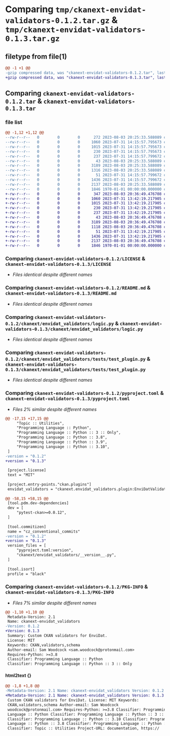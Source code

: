 # Comparing `tmp/ckanext-envidat-validators-0.1.2.tar.gz` & `tmp/ckanext-envidat-validators-0.1.3.tar.gz`

## filetype from file(1)

```diff
@@ -1 +1 @@
-gzip compressed data, was "ckanext-envidat-validators-0.1.2.tar", last modified: Thu Aug  3 20:25:52 2023, max compression
+gzip compressed data, was "ckanext-envidat-validators-0.1.3.tar", last modified: Thu Aug  3 20:37:08 2023, max compression
```

## Comparing `ckanext-envidat-validators-0.1.2.tar` & `ckanext-envidat-validators-0.1.3.tar`

### file list

```diff
@@ -1,12 +1,12 @@
--rw-r--r--   0        0        0      272 2023-08-03 20:25:33.588089 ckanext-envidat-validators-0.1.2/CHANGELOG.md
--rw-r--r--   0        0        0     1060 2023-07-31 14:15:57.795673 ckanext-envidat-validators-0.1.2/LICENSE
--rw-r--r--   0        0        0     1015 2023-07-31 14:15:57.795673 ckanext-envidat-validators-0.1.2/README.md
--rw-r--r--   0        0        0      230 2023-07-31 14:15:57.795673 ckanext-envidat-validators-0.1.2/ckanext/__init__.py
--rw-r--r--   0        0        0      237 2023-07-31 14:15:57.799672 ckanext-envidat-validators-0.1.2/ckanext/envidat_validators/__init__.py
--rw-r--r--   0        0        0       43 2023-08-03 20:25:33.588089 ckanext-envidat-validators-0.1.2/ckanext/envidat_validators/__version__.py
--rw-r--r--   0        0        0     3189 2023-08-03 20:25:33.588089 ckanext-envidat-validators-0.1.2/ckanext/envidat_validators/logic.py
--rw-r--r--   0        0        0     1316 2023-08-03 20:25:33.588089 ckanext-envidat-validators-0.1.2/ckanext/envidat_validators/plugin.py
--rw-r--r--   0        0        0       51 2023-07-31 14:15:57.799672 ckanext-envidat-validators-0.1.2/ckanext/envidat_validators/tests/__init__.py
--rw-r--r--   0        0        0     1436 2023-07-31 14:15:57.799672 ckanext-envidat-validators-0.1.2/ckanext/envidat_validators/tests/test_plugin.py
--rw-r--r--   0        0        0     2137 2023-08-03 20:25:33.588089 ckanext-envidat-validators-0.1.2/pyproject.toml
--rw-r--r--   0        0        0     1846 1970-01-01 00:00:00.000000 ckanext-envidat-validators-0.1.2/PKG-INFO
+-rw-r--r--   0        0        0      347 2023-08-03 20:36:49.476708 ckanext-envidat-validators-0.1.3/CHANGELOG.md
+-rw-r--r--   0        0        0     1060 2023-07-31 13:42:19.217905 ckanext-envidat-validators-0.1.3/LICENSE
+-rw-r--r--   0        0        0     1015 2023-07-31 13:42:19.217905 ckanext-envidat-validators-0.1.3/README.md
+-rw-r--r--   0        0        0      230 2023-07-31 13:42:19.217905 ckanext-envidat-validators-0.1.3/ckanext/__init__.py
+-rw-r--r--   0        0        0      237 2023-07-31 13:42:19.217905 ckanext-envidat-validators-0.1.3/ckanext/envidat_validators/__init__.py
+-rw-r--r--   0        0        0       43 2023-08-03 20:36:49.476708 ckanext-envidat-validators-0.1.3/ckanext/envidat_validators/__version__.py
+-rw-r--r--   0        0        0     3189 2023-08-03 20:36:49.476708 ckanext-envidat-validators-0.1.3/ckanext/envidat_validators/logic.py
+-rw-r--r--   0        0        0     1118 2023-08-03 20:36:49.476708 ckanext-envidat-validators-0.1.3/ckanext/envidat_validators/plugin.py
+-rw-r--r--   0        0        0       51 2023-07-31 13:42:19.217905 ckanext-envidat-validators-0.1.3/ckanext/envidat_validators/tests/__init__.py
+-rw-r--r--   0        0        0     1436 2023-07-31 13:42:19.217905 ckanext-envidat-validators-0.1.3/ckanext/envidat_validators/tests/test_plugin.py
+-rw-r--r--   0        0        0     2137 2023-08-03 20:36:49.476708 ckanext-envidat-validators-0.1.3/pyproject.toml
+-rw-r--r--   0        0        0     1846 1970-01-01 00:00:00.000000 ckanext-envidat-validators-0.1.3/PKG-INFO
```

### Comparing `ckanext-envidat-validators-0.1.2/LICENSE` & `ckanext-envidat-validators-0.1.3/LICENSE`

 * *Files identical despite different names*

### Comparing `ckanext-envidat-validators-0.1.2/README.md` & `ckanext-envidat-validators-0.1.3/README.md`

 * *Files identical despite different names*

### Comparing `ckanext-envidat-validators-0.1.2/ckanext/envidat_validators/logic.py` & `ckanext-envidat-validators-0.1.3/ckanext/envidat_validators/logic.py`

 * *Files identical despite different names*

### Comparing `ckanext-envidat-validators-0.1.2/ckanext/envidat_validators/tests/test_plugin.py` & `ckanext-envidat-validators-0.1.3/ckanext/envidat_validators/tests/test_plugin.py`

 * *Files identical despite different names*

### Comparing `ckanext-envidat-validators-0.1.2/pyproject.toml` & `ckanext-envidat-validators-0.1.3/pyproject.toml`

 * *Files 2% similar despite different names*

```diff
@@ -17,15 +17,15 @@
     "Topic :: Utilities",
     "Programming Language :: Python",
     "Programming Language :: Python :: 3 :: Only",
     "Programming Language :: Python :: 3.8",
     "Programming Language :: Python :: 3.9",
     "Programming Language :: Python :: 3.10",
 ]
-version = "0.1.2"
+version = "0.1.3"
 
 [project.license]
 text = "MIT"
 
 [project.entry-points."ckan.plugins"]
 envidat_validators = "ckanext.envidat_validators.plugin:EnviDatValidatorsPlugin"
 
@@ -58,15 +58,15 @@
 [tool.pdm.dev-dependencies]
 dev = [
     "pytest-ckan>=0.0.12",
 ]
 
 [tool.commitizen]
 name = "cz_conventional_commits"
-version = "0.1.2"
+version = "0.1.3"
 version_files = [
     "pyproject.toml:version",
     "ckanext/envidat_validators/__version__.py",
 ]
 
 [tool.isort]
 profile = "black"
```

### Comparing `ckanext-envidat-validators-0.1.2/PKG-INFO` & `ckanext-envidat-validators-0.1.3/PKG-INFO`

 * *Files 7% similar despite different names*

```diff
@@ -1,10 +1,10 @@
 Metadata-Version: 2.1
 Name: ckanext-envidat_validators
-Version: 0.1.2
+Version: 0.1.3
 Summary: Custom CKAN validators for EnviDat.
 License: MIT
 Keywords: CKAN,validators,schema
 Author-email: Sam Woodcock <sam.woodcock@protonmail.com>
 Requires-Python: >=3.8
 Classifier: Programming Language :: Python
 Classifier: Programming Language :: Python :: 3 :: Only
```

#### html2text {}

```diff
@@ -1,8 +1,8 @@
-Metadata-Version: 2.1 Name: ckanext-envidat_validators Version: 0.1.2 Summary:
+Metadata-Version: 2.1 Name: ckanext-envidat_validators Version: 0.1.3 Summary:
 Custom CKAN validators for EnviDat. License: MIT Keywords:
 CKAN,validators,schema Author-email: Sam Woodcock
 woodcock@protonmail.com> Requires-Python: >=3.8 Classifier: Programming
 Language :: Python Classifier: Programming Language :: Python :: 3 :: Only
 Classifier: Programming Language :: Python :: 3.10 Classifier: Programming
 Language :: Python :: 3.8 Classifier: Programming Language :: Python :: 3.9
 Classifier: Topic :: Utilities Project-URL: documentation, https://
```

